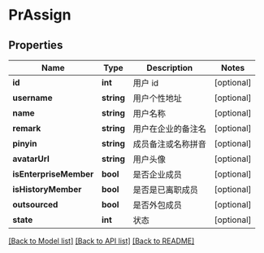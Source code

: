 # PrAssign

## Properties
Name | Type | Description | Notes
------------ | ------------- | ------------- | -------------
**id** | **int** | 用户 id | [optional] 
**username** | **string** | 用户个性地址 | [optional] 
**name** | **string** | 用户名称 | [optional] 
**remark** | **string** | 用户在企业的备注名 | [optional] 
**pinyin** | **string** | 成员备注或名称拼音 | [optional] 
**avatarUrl** | **string** | 用户头像 | [optional] 
**isEnterpriseMember** | **bool** | 是否企业成员 | [optional] 
**isHistoryMember** | **bool** | 是否是已离职成员 | [optional] 
**outsourced** | **bool** | 是否外包成员 | [optional] 
**state** | **int** | 状态 | [optional] 

[[Back to Model list]](../../README.md#documentation-for-models) [[Back to API list]](../../README.md#documentation-for-api-endpoints) [[Back to README]](../../README.md)


